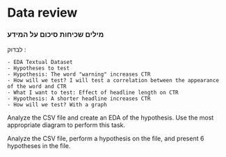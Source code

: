 # Data review
### מילים שכיחות סיכום על המידע 

לבדוק :
```
- EDA Textual Dataset
- Hypotheses to test
- Hypothesis: The word "warning" increases CTR
- How will we test? I will test a correlation between the appearance of the word and CTR
- What I want to test: Effect of headline length on CTR
- Hypothesis: A shorter headline increases CTR
- How will we test? With a graph
```
Analyze the CSV file and create an EDA of the hypothesis. Use the most appropriate diagram to perform this task.

Analyze the CSV file, perform a hypothesis on the file, and present 6 hypotheses in the file.